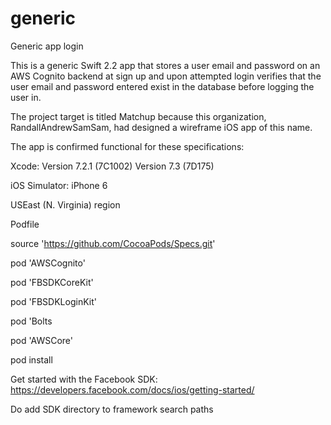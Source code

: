 # generic
Generic app login

This is a generic Swift 2.2 app that stores a user email and password on an AWS Cognito backend at sign up and upon attempted login verifies that the user email and password entered exist in the database before logging the user in.

The project target is titled Matchup because this organization, RandallAndrewSamSam, had designed a wireframe iOS app of this name.

The app is confirmed functional for these specifications:

Xcode: Version 7.2.1 (7C1002)
       Version 7.3 (7D175)

iOS Simulator: iPhone 6

USEast (N. Virginia) region

Podfile

source 'https://github.com/CocoaPods/Specs.git'

pod 'AWSCognito'

pod 'FBSDKCoreKit'

pod 'FBSDKLoginKit'

pod 'Bolts

pod 'AWSCore'

pod install

Get started with the Facebook SDK:
https://developers.facebook.com/docs/ios/getting-started/

Do add SDK directory to framework search paths 
